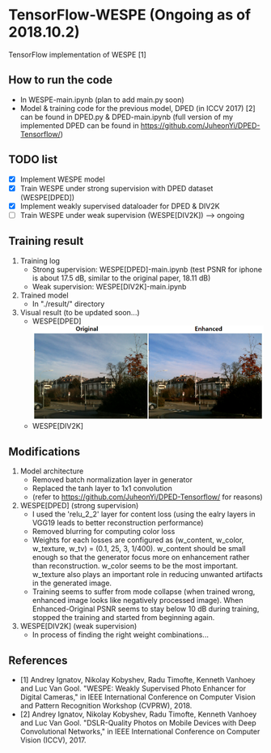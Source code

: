 # TensorFlow-WESPE (Ongoing as of 2018.10.2)
TensorFlow implementation of WESPE [1]

## **How to run the code**
- In WESPE-main.ipynb (plan to add main.py soon)
- Model & training code for the previous model, DPED (in ICCV 2017) [2] can be found in DPED.py & DPED-main.ipynb (full version of my implemented DPED can be found in https://github.com/JuheonYi/DPED-Tensorflow/)

## **TODO list**
- [x] Implement WESPE model
- [x] Train WESPE under strong supervision with DPED dataset (WESPE[DPED])
- [x] Implement weakly supervised dataloader for DPED & DIV2K
- [ ] Train WESPE under weak supervision (WESPE[DIV2K]) --> ongoing

## **Training result**
1. Training log 
   - Strong supervision: WESPE[DPED]-main.ipynb (test PSNR for iphone is about 17.5 dB, similar to the original paper, 18.11 dB)
   - Weak supervision: WESPE[DIV2K]-main.ipynb
2. Trained model
   - In "./result/" directory 
3. Visual result (to be updated soon...) 
   - WESPE[DPED]
![Example result](https://github.com/JuheonYi/images/blob/master/WESPE_strong.PNG)
   - WESPE[DIV2K]

## **Modifications**
1. Model architecture
   - Removed batch normalization layer in generator
   - Replaced the tanh layer to 1x1 convolution 
   - (refer to https://github.com/JuheonYi/DPED-Tensorflow/ for reasons)
2. WESPE[DPED] (strong supervision)
   - I used the 'relu_2_2' layer for content loss (using the ealry layers in VGG19 leads to better reconstruction performance)
   - Removed blurring for computing color loss
   - Weights for each losses are configured as (w_content, w_color, w_texture, w_tv) = (0.1, 25, 3, 1/400). w_content should be small enough so that the generator focus more on enhancement rather than reconstruction. w_color seems to be the most important. w_texture also plays an important role in reducing unwanted artifacts in the generated image.
   - Training seems to suffer from mode collapse (when trained wrong, enhanced image looks like negatively processed image). When Enhanced-Original PSNR seems to stay below 10 dB during training, stopped the training and started from beginning again. 
3. WESPE[DIV2K] (weak supervision)
   - In process of finding the right weight combinations...


## **References**
- [1] Andrey Ignatov, Nikolay Kobyshev, Radu Timofte, Kenneth Vanhoey and Luc Van Gool. "WESPE: Weakly Supervised Photo Enhancer for Digital Cameras," in IEEE International Conference on Computer Vision and Pattern Recognition Workshop (CVPRW), 2018.
- [2] Andrey Ignatov, Nikolay Kobyshev, Radu Timofte, Kenneth Vanhoey and Luc Van Gool. "DSLR-Quality Photos on Mobile Devices with Deep Convolutional Networks," in IEEE International Conference on Computer Vision (ICCV), 2017.

